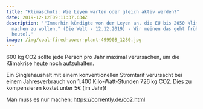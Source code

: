 ```yaml
---
title: "Klimaschutz: Wie Leyen warten oder gleich aktiv werden?"
date: 2019-12-12T09:11:37.634Z
description: '"Immerhin kündigte von der Leyen an, die EU bis 2050 klimaneutral
  machen zu wollen." (Die Welt - 12.12.2019) - Wir meinen das geht früher (also
  heute).'
image: /img/coal-fired-power-plant-499908_1280.jpg
---
```

600 kg CO2 sollte jede Person pro Jahr maximal verursachen, um die Klimakrise heute noch aufzuhalten. 

Ein Singlehaushalt mit einem konventionellen Stromtarif verursacht bei einem Jahresverbrauch von 1.400 Kilo-Watt-Stunden 726 kg CO2. Dies zu kompensieren kostet unter 5€ (im Jahr)! 

Man muss es nur machen: <https://corrently.de/co2.html>